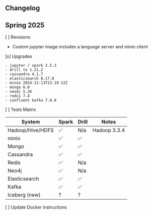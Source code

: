 ## Changelog

## Spring 2025

[ ] Revisions

- Custom jupyter image includes a language server and minio client

[x] Upgrades

    - jupyter / spark 3.5.3
    - drill to 1.21.2
    - cassandra 4.1.7
    - elasticsearch 8.17.0
    - minio 2024-12-13T22-19-12Z
    - mongo 6.0
    - neo4j 5.26
    - redis 7.4
    - confluent kafka 7.8.0

[ ] Tests Matrix

| System | Spark | Drill | Notes |
| ----- | ----- | ----- | ----- |
| Hadoop/Hive/HDFS | ✅ | N/a | Hadoop 3.3.4 |
| minio | ✅ | ✅ | |
| Mongo | ✅ | ✅ | |
| Cassandra | ✅ | ✅ | |
| Redis | ✅ | N/a | |
| Neo4j | ✅ | N/a | |
| Elasticsearch | ✅ | ✅ | |
| Kafka | ✅ | ✅ | |
| Iceberg (new) | ? | ? | |

[ ] Update Docker instructions
